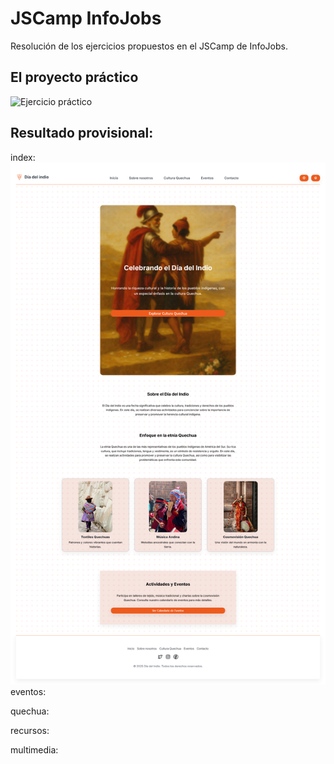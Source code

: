 # JSCamp InfoJobs

Resolución de los ejercicios propuestos en el JSCamp de InfoJobs.

## El proyecto práctico

![Ejercicio práctico](./docs/img/diseño.png)

## Resultado provisional:

index:
![Resultado provisional](./docs/img/resultado_primera_version.png)
eventos:

quechua:

recursos:

multimedia:
